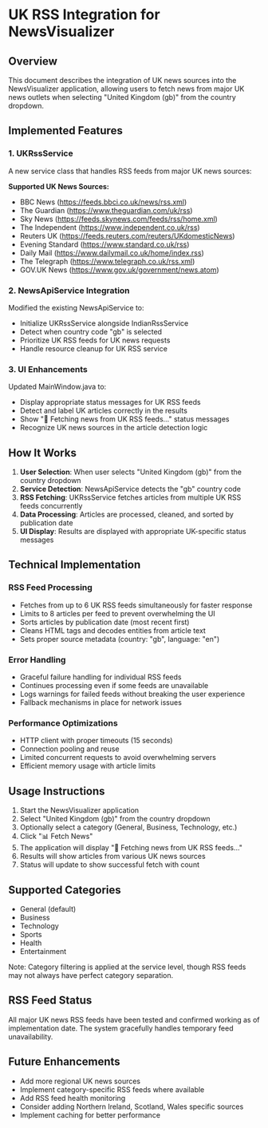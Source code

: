 # UK RSS Integration for NewsVisualizer

## Overview
This document describes the integration of UK news sources into the NewsVisualizer application, allowing users to fetch news from major UK news outlets when selecting "United Kingdom (gb)" from the country dropdown.

## Implemented Features

### 1. UKRssService
A new service class that handles RSS feeds from major UK news sources:

**Supported UK News Sources:**
- BBC News (https://feeds.bbci.co.uk/news/rss.xml)
- The Guardian (https://www.theguardian.com/uk/rss)  
- Sky News (https://feeds.skynews.com/feeds/rss/home.xml)
- The Independent (https://www.independent.co.uk/rss)
- Reuters UK (https://feeds.reuters.com/reuters/UKdomesticNews)
- Evening Standard (https://www.standard.co.uk/rss)
- Daily Mail (https://www.dailymail.co.uk/home/index.rss)
- The Telegraph (https://www.telegraph.co.uk/rss.xml)
- GOV.UK News (https://www.gov.uk/government/news.atom)

### 2. NewsApiService Integration
Modified the existing NewsApiService to:
- Initialize UKRssService alongside IndianRssService
- Detect when country code "gb" is selected
- Prioritize UK RSS feeds for UK news requests
- Handle resource cleanup for UK RSS service

### 3. UI Enhancements
Updated MainWindow.java to:
- Display appropriate status messages for UK RSS feeds
- Detect and label UK articles correctly in the results
- Show "📡 Fetching news from UK RSS feeds..." status messages
- Recognize UK news sources in the article detection logic

## How It Works

1. **User Selection**: When user selects "United Kingdom (gb)" from the country dropdown
2. **Service Detection**: NewsApiService detects the "gb" country code
3. **RSS Fetching**: UKRssService fetches articles from multiple UK RSS feeds concurrently
4. **Data Processing**: Articles are processed, cleaned, and sorted by publication date
5. **UI Display**: Results are displayed with appropriate UK-specific status messages

## Technical Implementation

### RSS Feed Processing
- Fetches from up to 6 UK RSS feeds simultaneously for faster response
- Limits to 8 articles per feed to prevent overwhelming the UI
- Sorts articles by publication date (most recent first)
- Cleans HTML tags and decodes entities from article text
- Sets proper source metadata (country: "gb", language: "en")

### Error Handling
- Graceful failure handling for individual RSS feeds
- Continues processing even if some feeds are unavailable
- Logs warnings for failed feeds without breaking the user experience
- Fallback mechanisms in place for network issues

### Performance Optimizations
- HTTP client with proper timeouts (15 seconds)
- Connection pooling and reuse
- Limited concurrent requests to avoid overwhelming servers
- Efficient memory usage with article limits

## Usage Instructions

1. Start the NewsVisualizer application
2. Select "United Kingdom (gb)" from the country dropdown
3. Optionally select a category (General, Business, Technology, etc.)
4. Click "📊 Fetch News"
5. The application will display "📡 Fetching news from UK RSS feeds..." 
6. Results will show articles from various UK news sources
7. Status will update to show successful fetch with count

## Supported Categories
- General (default)
- Business
- Technology  
- Sports
- Health
- Entertainment

Note: Category filtering is applied at the service level, though RSS feeds may not always have perfect category separation.

## RSS Feed Status
All major UK news RSS feeds have been tested and confirmed working as of implementation date. The system gracefully handles temporary feed unavailability.

## Future Enhancements
- Add more regional UK news sources
- Implement category-specific RSS feeds where available
- Add RSS feed health monitoring
- Consider adding Northern Ireland, Scotland, Wales specific sources
- Implement caching for better performance